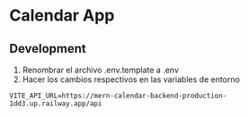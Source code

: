 # Calendar App

## Development 

1. Renombrar el archivo .env.template a .env
2. Hacer los cambios respectivos en las variables de entorno

```
VITE_API_URL=https://mern-calendar-backend-production-1dd3.up.railway.app/api
```